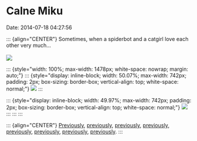 Calne Miku
==========

Date: 2014-07-18 04:27:56

[](http://worldcosplay.net/photo/1858248)

::: {align="CENTER"}
Sometimes, when a spiderbot and a catgirl love each other very much\...\
\
![](http://www.jwz.org/images/mqfbrqsxfclyqtjbxygwnducexjvwohxijdg.jpg)

::: {style="width: 100%; max-width: 1478px; white-space: nowrap; margin: auto;"}
::: {style="display: inline-block; width: 50.07%; max-width: 742px; padding: 2px; box-sizing: border-box; vertical-align: top; white-space: normal;"}
![](http://www.jwz.org/images/xfebeitkdjdxqikjozmniyimgusvbkepaigt.jpg)
:::

::: {style="display: inline-block; width: 49.97%; max-width: 742px; padding: 2px; box-sizing: border-box; vertical-align: top; white-space: normal;"}
![](http://www.jwz.org/images/ltqmobebbecsoruuudbgccdfvavbvrieqsye.jpg)
:::
:::
:::

::: {align="CENTER"}
[Previously](http://www.jwz.org/blog/2012/07/sometimes-when-a-supermodel-and-a-tunnel-boring-machine-love-each-other-very-much/),
[previously](http://www.jwz.org/blog/2014/07/today-in-bendy-spider-news/),
[previously](http://www.jwz.org/blog/2013/07/mecharachnid-2/),
[previously](http://www.jwz.org/blog/2010/06/replicators-of-the-great-old-ones/),
[previously](http://www.jwz.org/blog/2012/09/repository-of-all-human-knowledge/),
[previously](http://www.jwz.org/blog/2014/03/then-the-bike-seat-says-can-you-rub-some-of-that-bug-powder-on-my-lips/),
[previously](http://www.jwz.org/blog/2014/01/jawbone-tower/),
[previously](http://www.jwz.org/blog/2013/02/tag-eyes-teeth-is-always-a-winner/).
:::
